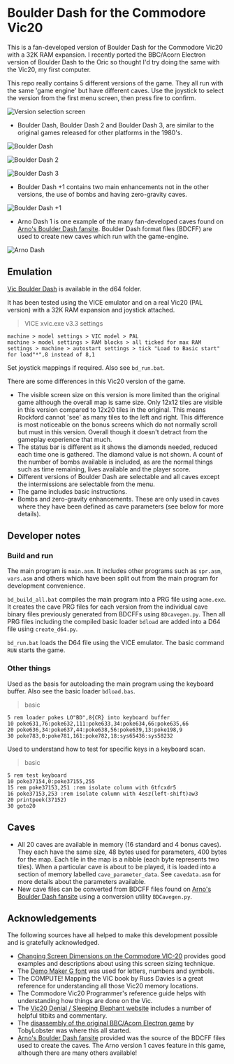 # Boulder Dash for the Commodore Vic20
This is a fan-developed version of Boulder Dash for the Commodore Vic20 with a 32K RAM expansion.
I recently ported the BBC/Acorn Electron version of Boulder Dash to the Oric so thought I'd try doing the same with the Vic20, my first computer.

This repo really contains 5 different versions of the game. They all run with the same 'game engine' but have different caves. Use the joystick to select the version from the first menu screen, then press fire to confirm.

![Version selection screen](./docs/BDVer.png)

- Boulder Dash, Boulder Dash 2 and Boulder Dash 3, are similar to the original games released for other platforms in the 1980's.

![Boulder Dash](./docs/BD1.png)

![Boulder Dash 2](./docs/BD2.png)

![Boulder Dash 3](./docs/BD3.png)

- Boulder Dash +1 contains two main enhancements not in the other versions, the use of bombs and having zero-gravity caves.

![Boulder Dash +1](./docs/BDP1.png)

- Arno Dash 1 is one example of the many fan-developed caves found on [Arno's Boulder Dash fansite](https://www.boulder-dash.nl/). Boulder Dash format files (BDCFF) are used to create new caves which run with the game-engine.

![Arno Dash](./docs/AD1.png)

## Emulation
[Vic Boulder Dash](./d64/Vic20%20Boulder%20Dash.d64) is available in the d64 folder.

It has been tested using the VICE emulator and on a real Vic20 (PAL version) with a 32K RAM expansion and joystick attached.

> VICE xvic.exe v3.3 settings
```
machine > model settings > VIC model > PAL
machine > model settings > RAM blocks > all ticked for max RAM
settings > machine > autostart settings > tick "Load to Basic start" for load"*",8 instead of 8,1
```
Set joystick mappings if required. Also see `bd_run.bat`.

There are some differences in this Vic20 version of the game.
- The visible screen size on this version is more limited than the original game although the overall map is same size. Only 12x12 tiles are visible in this version compared to 12x20 tiles in the original. This means Rockford cannot 'see' as many tiles to the left and right. This difference is most noticeable on the bonus screens which do not normally scroll but must in this version. Overall though it doesn't detract from the gameplay experience that much.
- The status bar is different as it shows the diamonds needed, reduced each time one is gathered. The diamond value is not shown. A count of the number of bombs available is included, as are the normal things such as time remaining, lives available and the player score.
- Different versions of Boulder Dash are selectable and all caves except the intermissions are selectable from the menu.
- The game includes basic instructions.
- Bombs and zero-gravity enhancements. These are only used in caves where they have been defined as cave parameters (see below for more details).

## Developer notes

### Build and run
The main program is `main.asm`. It includes other programs such as `spr.asm`, `vars.asm` and others which have been split out from the main program for development convenience.

`bd_build_all.bat` compiles the main program into a PRG file using `acme.exe`. It creates the cave PRG files for each version from the individual cave binary files previously generated from BDCFFs using `BDcavegen.py`. Then all PRG files including the compiled basic loader `bdload` are added into a D64 file using `create_d64.py`.

`bd_run.bat` loads the D64 file using the VICE emulator. The basic command `RUN` starts the game.

### Other things
Used as the basis for autoloading the main program using the keyboard buffer. Also see the basic loader `bdload.bas`.
> basic
```
5 rem loader pokes LO"BD",8{CR} into keyboard buffer
10 poke631,76:poke632,111:poke633,34:poke634,66:poke635,66
20 poke636,34:poke637,44:poke638,56:poke639,13:poke198,9
30 poke783,0:poke781,161:poke782,18:sys65436:sys58232
```

Used to understand how to test for specific keys in a keyboard scan.
> basic
```
5 rem test keyboard
10 poke37154,0:poke37155,255
15 rem poke37153,251 :rem isolate column with 6tfcxdr5
16 poke37153,253 :rem isolate column with 4esz(left-shift)aw3
20 printpeek(37152)
30 goto20
```

## Caves
- All 20 caves are available in memory (16 standard and 4 bonus caves). They each have the same size, 48 bytes used for parameters, 400 bytes for the map. Each tile in the map is a nibble (each byte represents two tiles). When a particular cave is about to be played, it is loaded into a section of memory labelled `cave_parameter_data`. See `cavedata.asm` for more details about the parameters available. 
- New cave files can be converted from BDCFF files found on [Arno's Boulder Dash fansite](https://www.boulder-dash.nl/) using a conversion utility `BDCavegen.py`.

## Acknowledgements
The following sources have all helped to make this development possible and is gratefully acknowledged.
- [Changing Screen Dimensions on the Commodore VIC-20](https://techtinkering.com/articles/changing-screen-dimensions-on-the-commodore-vic-20/) provides good examples and descriptions about using this screen sizing technique.
- The [Demo Maker G font](https://home-2002.code-cop.org/c64/font_05.html) was used for letters, numbers and symbols.
- The COMPUTE! Mapping the VIC book by Russ Davies is a great reference for understanding all those Vic20 memory locations.
- The Commodore Vic20 Programmer's reference guide helps with understanding how things are done on the Vic.
- The [Vic20 Denial / Sleeping Elephant website](https://sleepingelephant.com/) includes a number of helpful titbits and commentary.
- The [disassembly of the original BBC/Acorn Electron game](https://github.com/TobyLobster/Boulderdash) by TobyLobster was where this all started.
- [Arno's Boulder Dash fansite](https://www.boulder-dash.nl/) provided was the source of the BDCFF files used to create the caves. The Arno version 1 caves feature in this game, although there are many others available!
